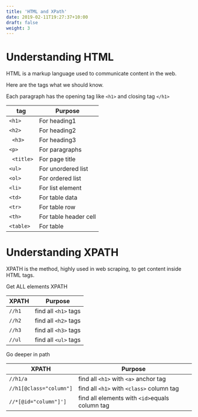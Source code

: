 ```yaml
---
title: 'HTML and XPath'
date: 2019-02-11T19:27:37+10:00
draft: false
weight: 3
---
```



# Understanding HTML

HTML is a markup language used to communicate content in the web.

Here are the tags what we should know.

Each paragraph has the opening tag like ```<h1>``` and closing tag ```</h1>```


|tag|Purpose|
|---|---|
|``` <h1> ```|For heading1|
|``` <h2> ```|For heading2|
|``` <h3>```|For heading3|
|``` <p> ```| For paragraphs|
|``` <title>```| For page title|
|```<ul>```| For unordered list|
|```<ol>```| For ordered list|
|```<li>```| For list element|
|```<td>```| For table data|
|```<tr>```| For table row|
|```<th>```| For table header cell|
|```<table>```| For table|


# Understanding XPATH

XPATH is the method, highly used in web scraping, to get content inside HTML tags.

Get ALL elements XPATH

|XPATH|Purpose|
|---|---|
|```//h1```|find all ```<h1>``` tags|
|```//h2```|find all ```<h2>``` tags|
|```//h3```|find all ```<h3>``` tags|
|```//ul```|find all ```<ul>``` tags|

Go deeper in path

|XPATH|Purpose|
|---|---|
|```//h1/a```|find all ```<h1>``` with ```<a>``` anchor tag|
|```//h1[@class="column"]```|find all ```<h1>``` with ```<class>``` column tag|
|```//*[@id="column"]']```|find all elements with ```<id>```equals column tag|


